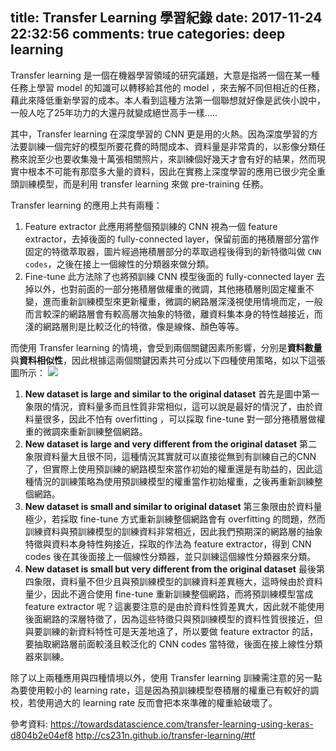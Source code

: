 title: Transfer Learning 學習紀錄
date: 2017-11-24 22:32:56
comments: true
categories: deep learning
---
Transfer learning 是一個在機器學習領域的研究議題，大意是指將一個在某一種任務上學習 model 的知識可以轉移給其他的 model ，來去解不同但相近的任務，藉此來降低重新學習的成本。本人看到這種方法第一個聯想就好像是武俠小說中，一般人吃了25年功力的大還丹就變成絕世高手一樣.....

其中，Transfer learning 在深度學習的 CNN 更是用的火熱。因為深度學習的方法要訓練一個完好的模型所要花費的時間成本、資料量是非常貴的，以影像分類任務來說至少也要收集幾十萬張相關照片，來訓練個好幾天才會有好的結果，然而現實中根本不可能有那麼多大量的資料，因此在實務上深度學習的應用已很少完全重頭訓練模型，而是利用 transfer learning 來做 pre-training 任務。

Transfer learning 的應用上共有兩種：
1. Feature extractor
此應用將整個預訓練的 CNN 視為一個 feature extractor，去掉後面的 fully-connected layer，保留前面的捲積層部分當作固定的特徵萃取器，圖片經過捲積層部分的萃取過程後得到的新特徵叫做 ``CNN codes``，之後在接上一個線性的分類器來做分類。
2. Fine-tune
此方法除了也將預訓練 CNN 模型後面的 fully-connected layer 去掉以外，也對前面的一部分捲積層做權重的微調，其他捲積層則固定權重不變，進而重新訓練模型來更新權重，微調的網路層深淺視使用情境而定，一般而言較深的網路層會有較高層次抽象的特徵，離資料集本身的特性越接近，而淺的網路層則是比較泛化的特徵，像是線條、顏色等等。

而使用 Transfer learning 的情境，會受到兩個關鍵因素所影響，分別是**資料數量**與**資料相似性**，因此根據這兩個關鍵因素共可分成以下四種使用策略，如以下這張圖所示：
![](https://i.imgur.com/tk7QnUf.png)

1. **New dataset is large and similar to the original dataset**
首先是圖中第一象限的情況，資料量多而且性質非常相似，這可以說是最好的情況了，由於資料量很多，因此不怕有 overfitting ，可以採取 fine-tune 對一部分捲積層做權重的微調來重新訓練整個網路。
2. **New dataset is large and very different from the original dataset**
第二象限資料量大且很不同，這種情況其實就可以直接從無到有訓練自己的CNN了，但實際上使用預訓練的網路模型來當作初始的權重還是有助益的，因此這種情況的訓練策略為使用預訓練模型的權重當作初始權重，之後再重新訓練整個網路。
3. **New dataset is small and similar to original dataset**
第三象限由於資料量極少，若採取 fine-tune 方式重新訓練整個網路會有 overfitting 的問題，然而訓練資料與預訓練模型的訓練資料非常相近，因此我們預期深的網路層的抽象特徵與資料本身特性夠接近，採取的作法為 feature extractor，得到 CNN codes 後在其後面接上一個線性分類器，並只訓練這個線性分類器來分類。
4. **New dataset is small but very different from the original dataset**
最後第四象限，資料量不但少且與預訓練模型的訓練資料差異極大，這時候由於資料量少，因此不適合使用 fine-tune 重新訓練整個網路，而將預訓練模型當成 feature extractor 呢？這裏要注意的是由於資料性質差異大，因此就不能使用後面網路的深層特徵了，因為這些特徵只與預訓練模型的資料性質很接近，但與要訓練的新資料特性可是天差地遠了，所以要做 feature extractor 的話，要抽取網路層前面較淺且較泛化的 CNN codes 當特徵，後面在接上線性分類器來訓練。

除了以上兩種應用與四種情境以外，使用 Transfer learning 訓練需注意的另一點為要使用較小的 learning rate，這是因為預訓練模型卷積層的權重已有較好的調校，若使用過大的 learning rate 反而會把本來準確的權重給破壞了。

參考資料:
https://towardsdatascience.com/transfer-learning-using-keras-d804b2e04ef8
http://cs231n.github.io/transfer-learning/#tf
